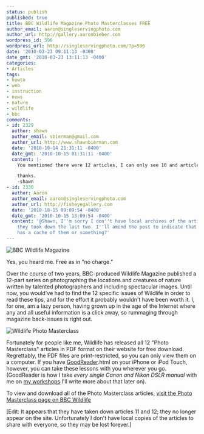 ```yaml
---
status: publish
published: true
title: BBC Wildlife Magazine Photo Masterclasses FREE
author_email: aaron@singleservingphoto.com
author_url: http://gallery.aaronbieber.com
wordpress_id: 596
wordpress_url: http://singleservingphoto.com/?p=596
date: '2010-03-23 09:11:13 -0400'
date_gmt: '2010-03-23 13:11:13 -0400'
categories:
- Articles
tags:
- howto
- web
- instruction
- news
- nature
- wildlife
- bbc
comments:
- id: 2329
  author: shawn
  author_email: sbierman@gmail.com
  author_url: http://www.shawnbierman.com
  date: '2010-10-14 21:31:11 -0400'
  date_gmt: '2010-10-15 01:31:11 -0400'
  content: |-
    You mentioned there were 12 articles, I can only see 10 and article 9 appears to be truncated to a single page.  Could you share the remaining two articles and perhaps article 9 with me?

    thanks.
    -shawn
- id: 2330
  author: Aaron
  author_email: aaron@singleservingphoto.com
  author_url: http://fisheyegallery.com
  date: '2010-10-15 09:09:54 -0400'
  date_gmt: '2010-10-15 13:09:54 -0400'
  content: '@Shawn, I''m sorry I don''t have local archives of the articles; I guess
    they took down the last two. I''ll amend the post to indicate that; perhaps Google
    has a cache of them or something?'
---
```

![](/wp-content/uploads/2010/03/wildlife.jpg "BBC Wildlife Magazine")

Yes, you heard me. Free as in "no charge."

Over the course of two years, BBC-produced Wildlife Magazine published a
12-part series on photographing the locations and creatures of nature
written by talented photographers and including spectacular images.
Until now, you would've had to find the 12 specific issues of Wildlife
in order to read these tips, and for the effort it probably wouldn't
have been worth it. I, for one, am a lazy person, having grown up in the
age of the Internet where any and all useful information is a click
away, so rummaging through magazine back-issues is right out.

![Wildlife Photo
Masterclass](/wp-content/uploads/2010/03/photo_masterclass.jpg "Wildlife Photo Masterclass")

Fortunately for people like me, Wildlife has released all 12 "Photo
Masterclass" articles in PDF format on their website for free download.
Regrettably, the PDF files are print-restricted, so you can only view
them on a computer. If you have
[GoodReader](http://www.goodiware.com/goodreader).html on your iPhone or
iPod Touch, however, you can take these lessons with you wherever you
go. (GoodReader is how I take _every single Canon and Nikon DSLR
manual_ with me on [my workshops](http://artphotoworkshops.com;) I'll
write more about that later on).

To view and download all of the Photo Masterclass articles, [visit the
Photo Masterclass page on BBC
Wildlife](http://www.bbcwildlifemagazine.com/masterclasses.asp.)

[Edit: It appears that they have taken down articles 11 and 12; they no
longer appear on the site. Unfortunately I don't have local copies of
the articles to share with everyone, so they may be lost forever.\]
